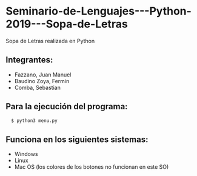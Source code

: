 # Seminario-de-Lenguajes---Python-2019---Sopa-de-Letras
Sopa de Letras realizada en Python

## Integrantes:
   - Fazzano, Juan Manuel
   - Baudino Zoya, Fermin
   - Comba, Sebastian

## Para la ejecución del programa:
```bash
  $ python3 menu.py
 ```
## Funciona en los siguientes sistemas:
   - Windows
   - Linux
   - Mac OS (los colores de los botones no funcionan en este SO)
